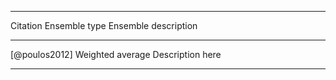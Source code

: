 -------------------------------------------------------------------
Citation           Ensemble type        Ensemble description
------------------ -------------------- --------------------------------------
[@poulos2012]      Weighted average     Description here
--------------------------------------- ----------------------------------
